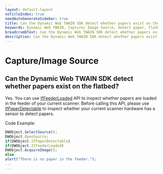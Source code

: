 ```yaml
---
layout: default-layout
noTitleIndex: true
needAutoGenerateSidebar: true
title: Can the Dynamic Web TWAIN SDK detect whether papers exist on the flatbed?
keywords: Dynamic Web TWAIN, Capture/ Image Source, detect paper, flatbed
breadcrumbText: Can the Dynamic Web TWAIN SDK detect whether papers exist on the flatbed?
description: Can the Dynamic Web TWAIN SDK detect whether papers exist on the flatbed?
---
```


# Capture/Image Source

## Can the Dynamic Web TWAIN SDK detect whether papers exist on the flatbed?

Yes. You can use <a href="https://www.dynamsoft.com/web-twain/docs-archive/info/api/WebTwain_Acquire.html#iffeederloaded" target="_blank">IfFeederLoaded</a> API to inspect whether papers are loaded in the feeder of your current scanner. Before calling this API, please use <a href="https://www.dynamsoft.com/web-twain/docs-archive/info/api/WebTwain_Acquire.html#ifpaperdetectable" target="_blank">IfPaperDetectable</a> to inspect whether your current scanner hardware has a sensor to detect papers.

Code Example:

```javascript
DWObject.SelectSource();
DWObject.OpenSource;
if(DWObject.IfPaperDetectable)
if(DWObject.IfFeederLoaded)
DWObject.AcquireImage();
else
alert("There is no paper in the feeder.");
...
...
```
